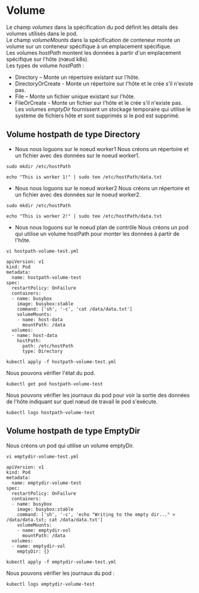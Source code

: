 # Volume
Le champ *volumes* dans la spécification du pod définit les détails des volumes utilisés dans le pod.<br>
Le champ *volumeMounts* dans la spécification de conteneur monte un volume sur un conteneur spécifique à un emplacement spécifique.<br>
Les volumes *hostPath* montent les données à partir d'un emplacement spécifique sur l'hôte (nœud k8s).<br>
Les types de volume *hostPath* :
- Directory – Monte un répertoire existant sur l'hôte.
- DirectoryOrCreate - Monte un répertoire sur l'hôte et le crée s'il n'existe pas.
- File – Monte un fichier unique existant sur l'hôte.
- FileOrCreate - Monte un fichier sur l'hôte et le crée s'il n'existe pas.<br>
Les volumes *emptyDir* fournissent un stockage temporaire qui utilise le système de fichiers hôte et sont supprimés si le pod est supprimé.

## Volume hostpath de type Directory
- Nous nous loguons sur le noeud worker1
Nous créons un répertoire et un fichier avec des données sur le noeud worker1.
```
sudo mkdir /etc/hostPath
```

```
echo "This is worker 1!" | sudo tee /etc/hostPath/data.txt
```

- Nous nous loguons sur le noeud worker2
Nous créons un répertoire et un fichier avec des données sur le noeud worker2.
```
sudo mkdir /etc/hostPath
```

```
echo "This is worker 2!" | sudo tee /etc/hostPath/data.txt
```

- Nous nous loguons sur le noeud plan de contrôle
Nous créons un pod qui utilise un volume hostPath pour monter les données à partir de l'hôte.
```
vi hostpath-volume-test.yml
```

```
apiVersion: v1
kind: Pod
metadata:
  name: hostpath-volume-test
spec:
  restartPolicy: OnFailure
  containers:
  - name: busybox
    image: busybox:stable
    command: ['sh', '-c', 'cat /data/data.txt']
    volumeMounts:
    - name: host-data
      mountPath: /data
  volumes:
  - name: host-data
    hostPath:
      path: /etc/hostPath
      type: Directory
```

```
kubectl apply -f hostpath-volume-test.yml
```

Nous pouvons vérifier l'état du pod.
```
kubectl get pod hostpath-volume-test
```

Nous pouvons vérifier les journaux du pod pour voir la sortie des données de l'hôte indiquant sur quel nœud de travail le pod s'exécute.
```
kubectl logs hostpath-volume-test
```

## Volume hostpath de type EmptyDir
Nous créons un pod qui utilise un volume emptyDir.
```
vi emptydir-volume-test.yml
```

```
apiVersion: v1
kind: Pod
metadata:
  name: emptydir-volume-test
spec:
  restartPolicy: OnFailure
  containers:
  - name: busybox
    image: busybox:stable
    command: ['sh', '-c', 'echo "Writing to the empty dir..." > /data/data.txt; cat /data/data.txt']
    volumeMounts:
    - name: emptydir-vol
      mountPath: /data
  volumes:
  - name: emptydir-vol
    emptyDir: {}
```

```
kubectl apply -f emptydir-volume-test.yml
```

Nous pouvons vérifier les journaux du pod :
```
kubectl logs emptydir-volume-test
```